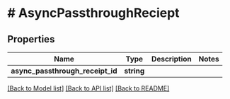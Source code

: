 # # AsyncPassthroughReciept

## Properties

Name | Type | Description | Notes
------------ | ------------- | ------------- | -------------
**async_passthrough_receipt_id** | **string** |  |

[[Back to Model list]](../../README.md#models) [[Back to API list]](../../README.md#endpoints) [[Back to README]](../../README.md)
